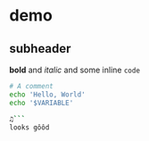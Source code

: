 # demo

## subheader

**bold** and *italic* and some inline `code`

```bash
# A comment
echo 'Hello, World'
echo '$VARIABLE'

♫```
looks gôôd  
